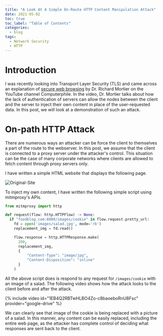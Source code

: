 ```yaml
---
title: "A Look At A Simple On-Route HTTP Content Manipulation Attack"
date: 2021-05-02
toc: true
toc_label: "Table of Contents"
categories:
  - blog
tags:
  - Network Security
  - HTTP
---
```


# Introduction
I was recently looking into Transport Layer Security (TLS) and came across an explanation of [secure web browsing][computerphile_url] by Dr. Richard Mortier on the YouTube channel Computerphile. In the video, Dr. Mortier talks about how the lack of authentication of servers can allow the nodes between the client and the server to inject their own content in place of the user-requested data. In this post, we will look at a demonstration of such an attack.

# On-path HTTP Attack
There are numerous ways an attacker can be force the client to themselves a part of the route to the webserver. In this post, we assume that the client is connected to a proxy server under the attacker's control. This situation can be the case of many corporate networks where clients are allowed to fetch content through proxy servers only.

I have written a simple HTML website that displays the following page. 

![Original-Site](../../assets/images/http-onpath/original_site.png)

To inject my own content, I have written the following simple script using mitmproxy's APIs. 

```python
from mitmproxy import http

def request(flow: http.HTTPFlow) -> None:
  if "foodblog.com:8000/images/cookie" in flow.request.pretty_url:
    fd = open('images/salad.jpg', mode='rb')
    replacement_img = fd.read()

    flow.response = http.HTTPResponse.make(
      200,
      replacement_img,
      {
          "Content-Type": "image/jpg",
          "Content-Disposition": "inline"
      }
    )
```

All the above script does is respond to any request for `/images/cookie` with an image of a salad. The following video shows how the attack looks to the client before and after the attack.

{% include video id="1EB4Q2RBTwHLBO4Zo-c8baoeboRnU8Fsc" provider="google-drive" %}

We can clearly see that image of the cookie is being replaced with a picture of a salad. In this manner, any content can be easily replaced, including the entire web page, as the attacker has complete control of deciding what responses are sent back to the client. 

[computerphile_url]: https://youtu.be/E_wX40fQwEA
